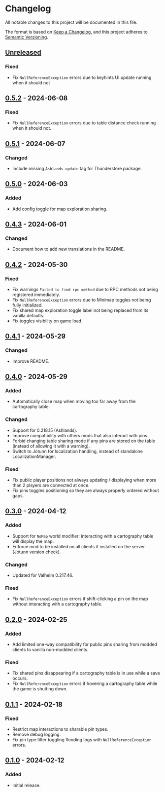 # Changelog

All notable changes to this project will be documented in this file.

The format is based on [Keep a Changelog](https://keepachangelog.com/en/1.0.0/),
and this project adheres to [Semantic Versioning](https://semver.org/spec/v2.0.0.html).

## [Unreleased]

### Fixed

- Fix `NullReferenceException` errors due to keyhints UI update running when it should not

## [0.5.2] - 2024-06-08

### Fixed

- Fix `NullReferenceException` errors due to table distance check running when it should not.

## [0.5.1] - 2024-06-07

### Changed

- Include missing `Ashlands update` tag for Thunderstore package.

## [0.5.0] - 2024-06-03

### Added

- Add config toggle for map exploration sharing.

## [0.4.3] - 2024-06-01

### Changed

- Document how to add new translations in the README.

## [0.4.2] - 2024-05-30

### Fixed

- Fix warnings `Failed to find rpc method` due to RPC methods not being registered immediately.
- Fix `NullReferenceException` errors due to Minimap toggles not being fully initialized.
- Fix shared map exploration toggle label not being replaced from its vanilla defaults.
- Fix toggles visibility on game load.

## [0.4.1] - 2024-05-29

### Changed

- Improve README.

## [0.4.0] - 2024-05-29

### Added

- Automatically close map when moving too far away from the cartography table.

### Changed

- Support for 0.218.15 (Ashlands).
- Improve compatibility with others mods that also interact with pins.
- Forbid changing table sharing mode if any pins are stored on the table (instead of allowing it with a warning).
- Switch to Jotunn for localization handling, instead of standalone LocalizationManager.

### Fixed

- Fix public player positions not always updating / displaying when more than 2 players are connected at once.
- Fix pins toggles positioning so they are always properly ordered without gaps.

## [0.3.0] - 2024-04-12

### Added

- Support for `NoMap` world modifier: interacting with a cartography table will display the map.
- Enforce mod to be installed on all clients if installed on the server (Jotunn version check).

### Changed

- Updated for Valheim 0.217.46.

### Fixed

- Fix `NullReferenceException` errors if shift-clicking a pin on the map without interacting with a cartography table.

## [0.2.0] - 2024-02-25

### Added

- Add limited one-way compatibility for public pins sharing from modded clients to vanilla non-modded clients.

### Fixed

- Fix shared pins disappearing if a cartography table is in use while a save occurs.
- Fix `NullReferenceException` errors if hovering a cartography table while the game is shutting down.

## [0.1.1] - 2024-02-18

### Fixed

- Restrict map interactions to sharable pin types.
- Remove debug logging.
- Fix pin type filter toggling flooding logs with `NullReferenceException` errors.

## [0.1.0] - 2024-02-12

### Added

- Initial release.

[unreleased]: https://github.com/nbusseneau/BetterCartographyTable/compare/0.5.2...HEAD
[0.5.2]: https://github.com/nbusseneau/BetterCartographyTable/compare/0.5.1...0.5.2
[0.5.1]: https://github.com/nbusseneau/BetterCartographyTable/compare/0.5.0...0.5.1
[0.5.0]: https://github.com/nbusseneau/BetterCartographyTable/compare/0.4.3...0.5.0
[0.4.3]: https://github.com/nbusseneau/BetterCartographyTable/compare/0.4.2...0.4.3
[0.4.2]: https://github.com/nbusseneau/BetterCartographyTable/compare/0.4.1...0.4.2
[0.4.1]: https://github.com/nbusseneau/BetterCartographyTable/compare/0.4.0...0.4.1
[0.4.0]: https://github.com/nbusseneau/BetterCartographyTable/compare/0.3.0...0.4.0
[0.3.0]: https://github.com/nbusseneau/BetterCartographyTable/compare/0.2.0...0.3.0
[0.2.0]: https://github.com/nbusseneau/BetterCartographyTable/compare/0.1.1...0.2.0
[0.1.1]: https://github.com/nbusseneau/BetterCartographyTable/compare/0.1.0...0.1.1
[0.1.0]: https://github.com/nbusseneau/BetterCartographyTable/compare/d81736f2634eb52248432e1a66f59ac0acb491b4...0.1.0
